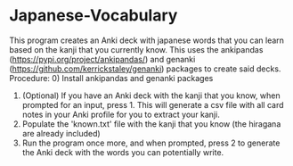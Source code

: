 # Japanese-Vocabulary
This program creates an Anki deck with japanese words that you can learn based on the kanji that you currently know. This uses the ankipandas (https://pypi.org/project/ankipandas/) and genanki (https://github.com/kerrickstaley/genanki) packages to create said decks. 
Procedure:
0) Install ankipandas and genanki packages
1) (Optional) If you have an Anki deck with the kanji that you know, when prompted for an input, press 1. This will generate a csv file with all card notes in your Anki profile for you to extract your kanji.
2) Populate the 'known.txt' file with the kanji that you know (the hiragana are already included)
3) Run the program once more, and when prompted, press 2 to generate the Anki deck with the words you can potentially write.
